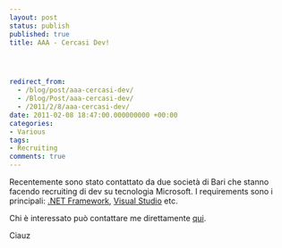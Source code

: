 ```yaml
---
layout: post
status: publish
published: true
title: AAA - Cercasi Dev!




redirect_from: 
  - /blog/post/aaa-cercasi-dev/
  - /Blog/Post/aaa-cercasi-dev/
  - /2011/2/8/aaa-cercasi-dev/
date: 2011-02-08 18:47:00.000000000 +00:00
categories:
- Various
tags:
- Recruiting
comments: true
---
```

<p>Recentemente sono stato contattato da due società di Bari che stanno facendo recruiting di dev su tecnologia Microsoft. I requirements sono i principali: <a title=".NET Framework psots" href="http://www.tostring.it/tags/archive/.net" target="_blank">.NET Framework</a>, <a title="http://www.tostring.it/tags/archive/visual+studio" href="http://tostring.it/tags/archive/visual+studio" target="_blank">Visual Studio</a> etc.</p>  <p>Chi è interessato può contattare me direttamente <a title="Contact Me" href="http://tostring.it/contacts/" target="_blank">qui</a>.</p>  <p>Ciauz </p>
